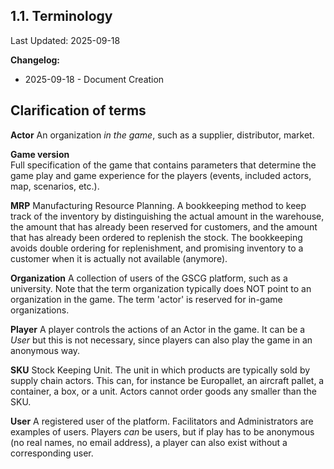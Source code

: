 ## 1.1. Terminology

Last Updated: 2025-09-18

__Changelog:__
 - 2025-09-18 - Document Creation


## Clarification of terms

**Actor**
An organization *in the game*, such as a supplier, distributor, market.

**Game version**<br>
Full specification of the game that contains parameters that determine the game play and game experience for the players (events, included actors, map, scenarios, etc.).

**MRP**
Manufacturing Resource Planning. A bookkeeping method to keep track of the inventory by distinguishing the actual amount in the warehouse, the amount that has already been reserved for customers, and the amount that has already been ordered to replenish the stock. The bookkeeping avoids double ordering for replenishment, and promising inventory to a customer when it is actually not available (anymore).

**Organization**
A collection of users of the GSCG platform, such as a university. Note that the term organization typically does NOT point to an organization in the game. The term 'actor' is reserved for in-game organizations.

**Player**
A player controls the actions of an Actor in the game. It can be a *User* but this is not necessary, since players can also play the game in an anonymous way.

**SKU** 
Stock Keeping Unit. The unit in which products are typically sold by supply chain actors. This can, for instance be Europallet, an aircraft pallet, a container, a box, or a unit. Actors cannot order goods any smaller than the SKU.

**User**
A registered user of the platform. Facilitators and Administrators are examples of users. Players *can* be users, but if play has to be anonymous (no real names, no email address), a player can also exist without a corresponding user.

